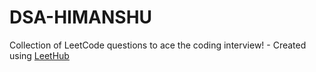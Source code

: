 # DSA-HIMANSHU
Collection of LeetCode questions to ace the coding interview! - Created using [LeetHub](https://github.com/QasimWani/LeetHub)

